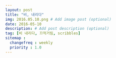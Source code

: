 ```yaml
---
layout: post
title: "비, 내리다"
img: 2016.05.10.png # Add image post (optional)
date: 2016-05-10
description: # Add post description (optional)
tag: [비 내리다, 끄적거림, scribbles]
sitemap :
  changefreq : weekly
  priority : 1.0
---
```

